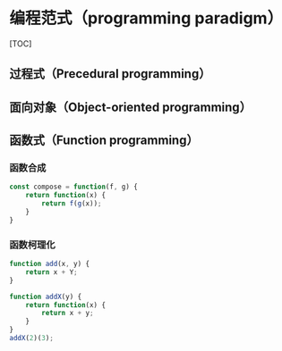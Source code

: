 # 编程范式（programming paradigm）

[TOC]

## 过程式（Precedural programming）

## 面向对象（Object-oriented programming）

## 函数式（Function programming）

### 函数合成

```javascript
const compose = function(f, g) {
    return function(x) {
        return f(g(x));
    }
}
```

### 函数柯理化

```javascript
function add(x, y) {
    return x + Y;
}

function addX(y) {
    return function(x) {
        return x + y;
    }
}
addX(2)(3);
```